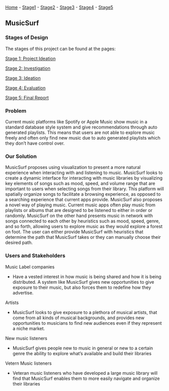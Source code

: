 [Home](https://colinauyeung.github.io/CPSC-481--MusicSurf/) - [Stage1](https://colinauyeung.github.io/CPSC-481--MusicSurf/Stage1) - [Stage2](https://colinauyeung.github.io/CPSC-481--MusicSurf/Stage2) - [Stage3](https://colinauyeung.github.io/CPSC-481--MusicSurf/Stage3) - [Stage4](https://colinauyeung.github.io/CPSC-481--MusicSurf/Stage4) - [Stage5](https://colinauyeung.github.io/CPSC-481--MusicSurf/Stage5)  
## MusicSurf

### Stages of Design
The stages of this project can be found at the pages:

[Stage 1: Project Ideation](https://colinauyeng.github.io/CPSC-481--MusicSurf/Stage1)

[Stage 2: Investigation](https://colinauyeng.github.io/CPSC-481--MusicSurf/Stage2)

[Stage 3: Ideation](https://colinauyeng.github.io/CPSC-481--MusicSurf/Stage3)

[Stage 4: Evaluation](https://colinauyeng.github.io/CPSC-481--MusicSurf/Stage4)

[Stage 5: Final Report](https://colinauyeng.github.io/CPSC-481--MusicSurf/Stage5)

### Problem
Current music platforms like Spotify or Apple Music show music in a standard database style system and give recommendations through auto generated playlists. This means that users are not able to explore music freely and often only find new music due to auto generated playlists which they don’t have control over. 

### Our Solution
MusicSurf proposes using visualization to present a more natural experience when interacting with and listening to music. MusicSurf looks to create a dynamic interface for interacting with music libraries by visualizing key elements of songs such as mood, speed, and volume range that are important to users when selecting songs from their library. This platform will spatially organize songs to facilitate a browsing experience, as opposed to a searching experience that current apps provide. MusicSurf also proposes a novel way of playing music. Current music apps often play music from playlists or albums that are designed to be listened to either in order or randomly. MusicSurf on the other hand presents music in network with songs connected to each other by heuristics such as mood, speed, genre, and so forth, allowing users to explore music as they would explore a forest on foot. The user can either provide MusicSurf with heuristics that determine the path that MusicSurf takes or they can manually choose their desired path. 

### Users and Stakeholders
Music Label companies 
- Have a vested interest in how music is being shared and how it is being distributed. A system like MusicSurf gives new opportunities to give exposure to their music, but also forces them to redefine how they advertise.  

Artists
- MusicSurf looks to give exposure to a plethora of musical artists, that come from all kinds of musical backgrounds, and provides new opportunities to musicians to find new audiences even if they represent a niche market. 

New music listeners
- MusicSurf gives people new to music in general or new to a certain genre the ability to explore what’s available and build their libraries

Vetern Music listeners
- Veteran music listeners who have developed a large music library will find that MusicSurf enables them to more easily navigate and organize their libraries




